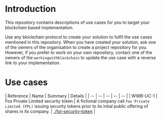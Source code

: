 # Introduction

This repository contains descriptions of use cases for you to target your blockchain based implementation. 

Use any blockchain protocol to create your solution to fulfil the use cases mentioned in this repository. When you have created your solution, ask one of the owners of the organisation to create a project repository for you. However, if you prefer to work on your own repository, contact one of the owners of the `workingwithblockchain` to update the use case with a reverse link to your implementation.

# Use cases

| Reference | Name | Summary | Details |
| -- | -- | -- | -- | -- |
| <a name="WWB-UC-1">WWB-UC-1</a> | Fox Private Limited security token | A fictional company call `Fox Private Limited (FPL)` issuing security tokens prior to its intial public offering of shares in its company. | [./fpl-security-token](./fpl-security-token) |
